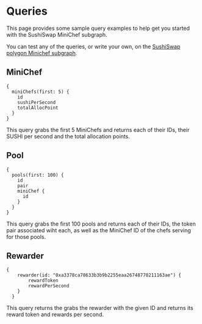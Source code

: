 # Queries

This page provides some sample query examples to help get you started with the SushiSwap MiniChef subgraph.

You can test any of the queries, or write your own, on the [SushiSwap polygon Minichef subgraph](https://thegraph.com/hosted-service/subgraph/sushiswap/matic-minichef).

## MiniChef

```
{
  miniChefs(first: 5) {
    id
    sushiPerSecond
    totalAllocPoint
  }
}
```

This query grabs the first 5 MiniChefs and returns each of their IDs, their SUSHI per second and the total allocation points.

## Pool

```
{
  pools(first: 100) {
    id
    pair
    miniChef {
      id
    }
  }
}
```

This query grabs the first 100 pools and returns each of their IDs, the token pair associated wiht each, as well as the MiniChef ID of the chefs serving for those pools.

## Rewarder

```
{
    rewarder(id: "0xa3378ca78633b3b9b2255eaa26748770211163ae") {
        rewardToken
        rewardPerSecond
    }
  }
```

This query returns the grabs the rewarder with the given ID and returns its reward token and rewards per second.
